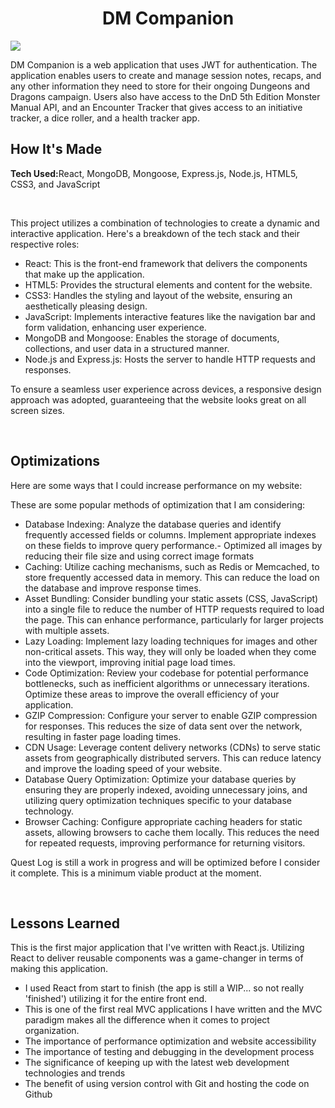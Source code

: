 <h1 align="center">DM Companion</h1>
<img src="https://i.imgur.com/PEwDnpP.png">
<br>
<p>DM Companion is a web application that uses JWT for authentication. The application enables users to create and manage session notes, recaps, and any other information they need to store for their ongoing Dungeons and Dragons campaign. Users also have access to the DnD 5th Edition Monster Manual API, and an Encounter Tracker that gives access to an initiative tracker, a dice roller, and a health tracker app.</p>

<h2>How It's Made</h2>
<p><strong>Tech Used:</strong>React, MongoDB, Mongoose, Express.js, Node.js, HTML5, CSS3, and JavaScript</p>
<br>
<p>
This project utilizes a combination of technologies to create a dynamic and interactive application. Here's a breakdown of the tech stack and their respective roles:

- React: This is the front-end framework that delivers the components that make up the application.
- HTML5: Provides the structural elements and content for the website.
- CSS3: Handles the styling and layout of the website, ensuring an aesthetically pleasing design.
- JavaScript: Implements interactive features like the navigation bar and form validation, enhancing user experience.
- MongoDB and Mongoose: Enables the storage of documents, collections, and user data in a structured manner.
- Node.js and Express.js: Hosts the server to handle HTTP requests and responses.


To ensure a seamless user experience across devices, a responsive design approach was adopted, guaranteeing that the website looks great on all screen sizes.
</p>
<br>
<h2>Optimizations</h2>
<p>Here are some ways that I could increase performance on my website:

These are some popular methods of optimization that I am considering:
- Database Indexing: Analyze the database queries and identify frequently accessed fields or columns. Implement appropriate indexes on these fields to improve query performance.- Optimized all images by reducing their file size and using correct image formats
- Caching: Utilize caching mechanisms, such as Redis or Memcached, to store frequently accessed data in memory. This can reduce the load on the database and improve response times.
- Asset Bundling: Consider bundling your static assets (CSS, JavaScript) into a single file to reduce the number of HTTP requests required to load the page. This can enhance performance, particularly for larger projects with multiple assets.
- Lazy Loading: Implement lazy loading techniques for images and other non-critical assets. This way, they will only be loaded when they come into the viewport, improving initial page load times.
- Code Optimization: Review your codebase for potential performance bottlenecks, such as inefficient algorithms or unnecessary iterations. Optimize these areas to improve the overall efficiency of your application.
- GZIP Compression: Configure your server to enable GZIP compression for responses. This reduces the size of data sent over the network, resulting in faster page loading times.
- CDN Usage: Leverage content delivery networks (CDNs) to serve static assets from geographically distributed servers. This can reduce latency and improve the loading speed of your website.
- Database Query Optimization: Optimize your database queries by ensuring they are properly indexed, avoiding unnecessary joins, and utilizing query optimization techniques specific to your database technology.
- Browser Caching: Configure appropriate caching headers for static assets, allowing browsers to cache them locally. This reduces the need for repeated requests, improving performance for returning visitors.

Quest Log is still a work in progress and will be optimized before I consider it complete. This is a minimum viable product at the moment.
</p>
<br>
<h2>Lessons Learned</h2>
<p>This is the first major application that I've written with React.js. Utilizing React to deliver reusable components was a game-changer in terms of making this application.

- I used React from start to finish (the app is still a WIP... so not really 'finished') utilizing it for the entire front end.
- This is one of the first real MVC applications I have written and the MVC paradigm makes all the difference when it comes to project organization.
- The importance of performance optimization and website accessibility
- The importance of testing and debugging in the development process
- The significance of keeping up with the latest web development technologies and trends
- The benefit of using version control with Git and hosting the code on Github</p>
<br>
